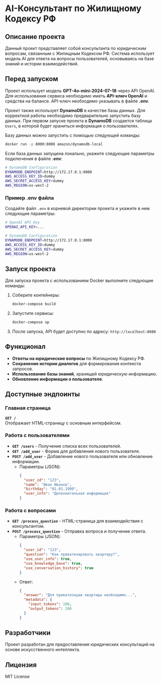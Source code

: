 # AI-Консультант по Жилищному Кодексу РФ

## Описание проекта
Данный проект представляет собой консультанта по юридическим вопросам, связанным с Жилищным Кодексом РФ. 
Система использует модель AI для ответа на вопросы пользователей, основываясь на базе знаний и истории взаимодействий.

## Перед запуском
Проект использует модель **GPT-4o-mini-2024-07-18** через API OpenAI. Для использования сервиса необходимо иметь **API-ключ OpenAI** и средства на балансе. 
API-ключ необходимо указывать в файле **.env**.

Проект также использует **DynamoDB** в качестве базы данных. Для корректной работы необходимо предварительно запустить базу данных. При первом запуске проекта в **DynamoDB** создается таблица `Users`, в которой будет храниться информация о пользователях.

Базу данных можно запустить с помощью следующей команды:
```sh
docker run -p 8000:8000 amazon/dynamodb-local
```

Если база данных запущена локально, укажите следующие параметры подключения в файле **.env**:
```sh
# DynamoDB Configuration
DYNAMODB_ENDPOINT=http://172.17.0.1:8000
AWS_ACCESS_KEY_ID=dummy
AWS_SECRET_ACCESS_KEY=dummy
AWS_REGION=us-west-2
```

### Пример .env файла
Создайте файл `.env` в корневой директории проекта и укажите в нем следующие параметры:
```sh
# OpenAI API Key
OPENAI_API_KEY=...

# DynamoDB Configuration
DYNAMODB_ENDPOINT=http://172.17.0.1:8000
AWS_ACCESS_KEY_ID=dummy
AWS_SECRET_ACCESS_KEY=dummy
AWS_REGION=us-west-2
```

## Запуск проекта
Для запуска проекта с использованием Docker выполните следующие команды:

1. Соберите контейнеры:
   ```sh
   docker-compose build
   ```
2. Запустите сервисы:
   ```sh
   docker-compose up
   ```
3. После запуска, API будет доступно по адресу: `http://localhost:8080`

## Функционал
- **Ответы на юридические вопросы** по Жилищному Кодексу РФ.
- **Сохранение истории диалогов** для формирования контекста запросов.
- **Использование базы знаний**, хранящей юридическую информацию.
- **Обновление информации о пользователе**.

## Доступные эндпоинты
### Главная страница
**`GET /`**  
Отображает HTML-страницу с основным интерфейсом.

### Работа с пользователями
- **`GET /users`** - Получение списка всех пользователей.
- **`GET /add_user`** - Форма для добавления нового пользователя.
- **`POST /add_user`** - Добавление нового пользователя или обновление информации.
  - Параметры (JSON):
    ```json
    {
      "user_id": "123",
      "name": "Иван Иванов",
      "birthday": "01.01.1990",
      "user_info": "Дополнительная информация"
    }
    ```

### Работа с вопросами
- **`GET /process_question`** - HTML-страница для взаимодействия с консультантом.
- **`POST /process_question`** - Отправка вопроса и получение ответа.
  - Параметры (JSON):
    ```json
    {
      "user_id": "123",
      "question": "Как приватизировать квартиру?",
      "use_user_info": true,
      "use_knowledge_base": true,
      "use_conversation_history": true
    }
    ```
  - Ответ:
    ```json
    {
      "answer": "Для приватизации квартиры необходимо...",
      "metadata": {
        "input_tokens": 100,
        "output_tokens": 200
      }
    }
    ```

## Разработчики
Проект разработан для предоставления юридических консультаций на основе искусственного интеллекта.

## Лицензия
MIT License

